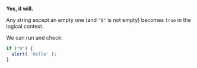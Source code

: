**Yes, it will.**

Any string except an empty one (and `"0"` is not empty) becomes `true` in the logical context.

We can run and check:

```js run
if ("0") {
  alert( 'Hello' );
}
```

